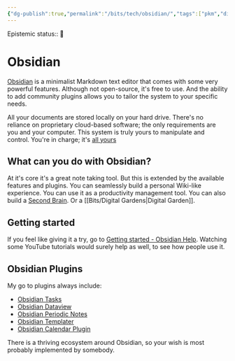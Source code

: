 ```yaml
---
{"dg-publish":true,"permalink":"/bits/tech/obsidian/","tags":["pkm","digital-garden","obsidian","productivity"]}
---
```


Epistemic status:: 🌿

# Obsidian

[Obsidian](https://obsidian.md/) is a minimalist Markdown text editor that comes with some very powerful features. Although not open-source, it's free to use. And the ability to add community plugins allows you to tailor the system to your specific needs.

All your documents are stored locally on your hard drive. There's no reliance on proprietary cloud-based software; the only requirements are you and your computer. This system is truly yours to manipulate and control. You're in charge; it's [all yours](https://obsidian.md/about)

## What can you do with Obsidian?
At it's core it's a great note taking tool. But this is extended by the available features and plugins. You can seamlessly build a personal Wiki-like experience. You can use it as a productivity management tool. You can also build a [Second Brain](https://petermeglis.com/blog/unlock-your-brains-potential-a-beginners-guide-to-obsidian-and-building-a-second-brain/). Or a [[Bits/Digital Gardens\|Digital Garden]].
## Getting started
If you feel like giving it a try, go to [Getting started - Obsidian Help](https://help.obsidian.md/Getting+started/Download+and+install+Obsidian). Watching some YouTube tutorials would surely help as well, to see how people use it.

## Obsidian Plugins
My go to plugins always include:
- [Obsidian Tasks](https://github.com/schemar/obsidian-tasks) 
- [Obsidian Dataview](https://github.com/blacksmithgu/obsidian-dataview) 
- [Obsidian Periodic Notes](https://github.com/liamcain/obsidian-periodic-notes)
- [Obsidian Templater](https://github.com/SilentVoid13/Templater)  
- [Obsidian Calendar Plugin](https://github.com/liamcain/obsidian-calendar-plugin) 

There is a thriving ecosystem around Obsidian, so your wish is most probably implemented by somebody. 





